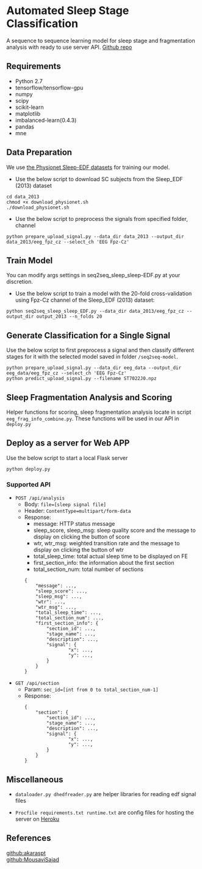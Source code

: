 # Automated Sleep Stage Classification
A sequence to sequence learning model for sleep stage and fragmentation analysis with ready to use server API. 
[Github repo](https://github.com/Tiffanylqc/SleepStageAnalysis) 
## Requirements
* Python 2.7
* tensorflow/tensorflow-gpu
* numpy
* scipy
* scikit-learn
* matplotlib
* imbalanced-learn(0.4.3)
* pandas
* mne

## Data Preparation
We use [the Physionet Sleep-EDF datasets](https://physionet.org/physiobank/database/sleep-edfx/) for training our model. 
* Use the below script to download SC subjects from the Sleep_EDF (2013) dataset

```
cd data_2013
chmod +x download_physionet.sh
./download_physionet.sh
```
* Use the below script to preprocess the signals from specified folder, channel

```
python prepare_upload_signal.py --data_dir data_2013 --output_dir data_2013/eeg_fpz_cz --select_ch 'EEG Fpz-Cz'
```

## Train Model
You can modify args settings in seq2seq_sleep_sleep-EDF.py at your discretion. 
* Use the below script to train a model with the 20-fold cross-validation using Fpz-Cz channel of the Sleep_EDF (2013) dataset:
```
python seq2seq_sleep_sleep_EDF.py --data_dir data_2013/eeg_fpz_cz --output_dir output_2013 --n_folds 20
```

## Generate Classification for a Single Signal
Use the below script to first preprocess a signal and then classify different stages for it with the selected model saved in folder `/seq2seq-model`.
```
python prepare_upload_signal.py --data_dir eeg_data --output_dir eeg_data/eeg_fpz_cz --select_ch 'EEG Fpz-Cz'
python predict_upload_signal.py --filename ST7022J0.npz
```
## Sleep Fragmentation Analysis and Scoring
Helper functions for scoring, sleep fragmentation analysis locate in script `eeg_frag_info_combine.py`. These functions will be used in our API in `deploy.py`

## Deploy as a server for Web APP
Use the below script to start a local Flask server 
```
python deploy.py
```
### Supported API
* `POST /api/analysis`
    * Body: `file=[sleep signal file]` 
    * Header: `ContentType=multipart/form-data`
    * Response:
        - message: HTTP status message
        - sleep_score, sleep_msg: sleep quality score and the message to display on clicking the button of score
        - wtr, wtr_msg: weighted transition rate and the message to display on clicking the button of wtr
        - total_sleep_time: total actual sleep time to be displayed on FE
        - first_section_info: the information about the first section
        - total_section_num: total number of sections
        ```
        {  
            "message": ...,
            "sleep_score": ...,
            "sleep_msg": ...,
            "wtr": ...,
            "wtr_msg": ...,
            "total_sleep_time": ...,
            "total_section_num": ...,
            "first_section_info": {
                "section_id": ...,
                "stage_name": ...,
                "description": ..., 
                "signal": {
                        "x": ...,
                        "y": ...,
                }
            }
        }
        ```
* `GET /api/section`
    * Param: `sec_id=[int from 0 to total_section_num-1]`
    * Response:
        ```
        {
            "section": {
                "section_id": ...,
                "stage_name": ...,
                "description": ..., 
                "signal": {
                        "x": ...,
                        "y": ...,
                }
            }
        }
        ```
## Miscellaneous
* `dataloader.py dhedfreader.py` are helper libraries for reading edf signal files

* `Procfile requirements.txt runtime.txt` are config files for hosting the server on [Heroku](https://www.heroku.com)
## References
[github:akaraspt](https://github.com/akaraspt/deepsleepnet)  
[github:MousaviSajad](https://github.com/MousaviSajad/SleepEEGNet)